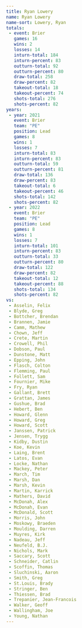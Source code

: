 ```yaml
---
title: Ryan Lowery
name: Ryan Lowery
name-sort: Lowery, Ryan
totals:
 - event: Brier
   games: 16
   wins: 2
   losses: 14
   inturn-total: 184
   inturn-percent: 83
   outturn-total: 92
   outturn-percent: 80
   draw-total: 258
   draw-percent: 82
   takeout-total: 18
   takeout-percent: 74
   shots-total: 276
   shots-percent: 82
years:
 - year: 2021
   event: Brier
   team: "PE"
   position: Lead
   games: 8
   wins: 1
   losses: 7
   inturn-total: 83
   inturn-percent: 83
   outturn-total: 59
   outturn-percent: 81
   draw-total: 136
   draw-percent: 83
   takeout-total: 6
   takeout-percent: 46
   shots-total: 142
   shots-percent: 82
 - year: 2022
   event: Brier
   team: "PE"
   position: Lead
   games: 8
   wins: 1
   losses: 7
   inturn-total: 101
   inturn-percent: 83
   outturn-total: 33
   outturn-percent: 80
   draw-total: 122
   draw-percent: 82
   takeout-total: 12
   takeout-percent: 88
   shots-total: 134
   shots-percent: 82
vs:
 - Asselin, Felix
 - Blyde, Greg
 - Bottcher, Brendan
 - Brannen, Jamie
 - Camm, Mathew
 - Chown, Jeff
 - Crete, Martin
 - Crowell, Phil
 - Dobson, Paul
 - Dunstone, Matt
 - Epping, John
 - Flasch, Colton
 - Flemming, Paul
 - Follett, Sam
 - Fournier, Mike
 - Fry, Ryan
 - Gallant, Brett
 - Grattan, James
 - Gushue, Brad
 - Hebert, Ben
 - Howard, Glenn
 - Howard, Greg
 - Howard, Scott
 - Janssen, Patrick
 - Jensen, Trygg
 - Kidby, Dustin
 - Koe, Kevin
 - Laing, Brent
 - Latos, Evan
 - Locke, Nathan
 - Mackey, Peter
 - March, Tim
 - Marsh, Dan
 - Marsh, Kevin
 - Martin, Karrick
 - Mathers, David
 - McDonah, Alex
 - McDonah, Evan
 - McDonald, Scott
 - Morris, John
 - Moskowy, Braeden
 - Moulding, Darren
 - Muyres, Kirk
 - Nadeau, Jeff
 - Neufeld, B.J.
 - Nichols, Mark
 - Saccary, Scott
 - Schneider, Catlin
 - Scoffin, Thomas
 - Sluchinski, Aaron
 - Smith, Greg
 - St.Louis, Brady
 - Stringer, Ben
 - Thiessen, Brad
 - Trepanier, Jean-Francois
 - Walker, Geoff
 - Wallingham, Joe
 - Young, Nathan
---
```

